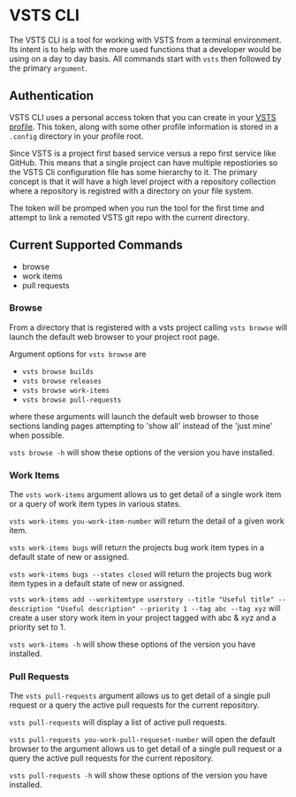 # VSTS CLI

The VSTS CLI is a tool for working with VSTS from a terminal environment. Its intent is to help with the more used functions that a developer would be using on a day to day basis. All commands start with `vsts` then followed by the primary `argument`.

## Authentication

VSTS CLI uses a personal access token that you can create in your [VSTS profile](https://www.visualstudio.com/en-us/docs/setup-admin/team-services/use-personal-access-tokens-to-authenticate). This token, along with some other profile information is stored in a `.config` directory in your profile root.

Since VSTS is a project first based service versus a repo first service like GitHub. This means that a single project can have multiple repostiories so the VSTS Cli configuration file has some hierarchy to it. The primary concept is that it will have a high level project with a repository collection where a repository is registred with a directory on your file system.

The token will be promped when you run the tool for the first time and attempt to link a remoted VSTS git repo with the current directory.

## Current Supported Commands

- browse
- work items
- pull requests

### Browse

From a directory that is registered with a vsts project calling `vsts browse` will launch the default web browser to your project root page.

Argument options for `vsts browse` are

- `vsts browse builds`
- `vsts browse releases`
- `vsts browse work-items`
- `vsts browse pull-requests`

where these arguments will launch the default web browser to those sections landing pages attempting to 'show all' instead of the 'just mine' when possible.

`vsts browse -h` will show these options of the version you have installed.

### Work Items

The `vsts work-items` argument allows us to get detail of a single work item or a query of work item types in various states.

`vsts work-items you-work-item-number` will return the detail of a given work item.

`vsts work-items bugs` will return the projects bug work item types in a default state of new or assigned.

`vsts work-items bugs --states closed` will return the projects bug work item types in a default state of new or assigned.

`vsts work-items add --workitemtype userstory --title "Useful title" --description "Useful description" --priority 1 --tag abc --tag xyz` will create a user story work item in your project tagged with abc & xyz and a priority set to 1.

`vsts work-items -h` will show these options of the version you have installed.

### Pull Requests

The `vsts pull-requests` argument allows us to get detail of a single pull request or a query the active pull requests for the current repository.

`vsts pull-requests` will display a list of active pull requests.

`vsts pull-requests you-work-pull-requeset-number` will open the default browser to the   argument allows us to get detail of a single pull request or a query the active pull requests for the current repository.

`vsts pull-requests -h` will show these options of the version you have installed.
